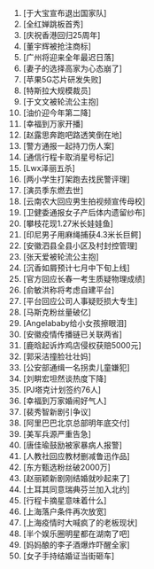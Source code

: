 
1. [于大宝宣布退出国家队]
1. [全红婵跳板首秀]
1. [庆祝香港回归25周年]
1. [董宇辉被抢注商标]
1. [广州将迎来全年最迟日落]
1. [妻子的选择高家为心态崩了]
1. [苹果5G芯片研发失败]
1. [特斯拉大规模裁员]
1. [于文文被轮流公主抱]
1. [油价迎今年第二降]
1. [幸福到万家开播]
1. [赵露思奔跑吧路透笑倒在地]
1. [警方通报一起持刀伤人案]
1. [通信行程卡取消星号标记]
1. [Lwx泽丽五杀]
1. [两小学生打架跑去找民警评理]
1. [演员季东燃去世]
1. [云南农大回应男生拍视频宣传母校]
1. [卫健委通报女子产后体内遗留纱布]
1. [攀枝花现1.27米长娃娃鱼]
1. [印尼男子用麻绳捕获4.3米长巨鳄]
1. [安徽泗县全县小区及村封控管理]
1. [张天爱被轮流公主抱]
1. [沉香如屑预计七月中下旬上线]
1. [官方回应长春一考生质疑物理成绩]
1. [俞敏洪称将考虑自建平台]
1. [平台回应公司人事疑贬损大专生]
1. [马斯克粉丝量破亿]
1. [Angelababy给小女孩擦眼泪]
1. [安徽疫情传播链已关联两省]
1. [鹿晗起诉炸鸡店侵权获赔5000元]
1. [郭采洁撞脸壮壮妈]
1. [公安部通缉一名拐卖儿童嫌犯]
1. [刘畊宏坦然谈热度下降]
1. [PJ塔克计划签约76人]
1. [幸福到万家婚闹好气人]
1. [裴秀智新剧引争议]
1. [阿里巴巴北京总部明年底交付]
1. [美军兵源严重告急]
1. [唐佳瑜鼓励被家暴病人报警]
1. [人教社回应教材删减鲁迅作品]
1. [东方甄选粉丝破2000万]
1. [赵丽颖新剧刚结婚就吵起来了]
1. [土耳其同意瑞典芬兰加入北约]
1. [行程卡摘星意味着什么]
1. [上海落户条件再次放宽]
1. [上海疫情时大喊疯了的老板现状]
1. [半个娱乐圈明星都在湖南了吧]
1. [妈妈酿的李子酒爆炸吓醒全家]
1. [女子手持结婚证当街砸车]